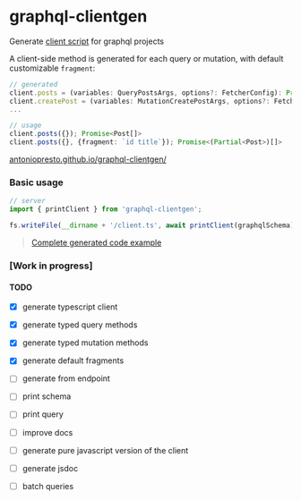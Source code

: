 # graphql-clientgen

Generate [client script](https://github.com/antoniopresto/graphql-clientgen/blob/master/examples/generated.ts#L73) for graphql projects

A client-side method is generated for each query or mutation, with default customizable `fragment`:
```ts
// generated
client.posts = (variables: QueryPostsArgs, options?: FetcherConfig): Promise<Post[]> => { /**/ };
client.createPost = (variables: MutationCreatePostArgs, options?: FetcherConfig): Promise<Post> => { /**/ };
...

// usage
client.posts({}); Promise<Post[]>
client.posts({}, {fragment: `id title`}); Promise<(Partial<Post>)[]>
```

[antoniopresto.github.io/graphql-clientgen/](https://antoniopresto.github.io/graphql-clientgen/)


### Basic usage

```ts
// server
import { printClient } from 'graphql-clientgen';

fs.writeFile(__dirname + '/client.ts', await printClient(graphqlSchema));
```

> [Complete generated code example](https://github.com/antoniopresto/graphql-clientgen/blob/master/client.ts#L152)


### [Work in progress]
#### TODO
- [x] generate typescript client
- [x] generate typed query methods
- [x] generate typed mutation methods
- [x] generate default fragments
- [ ] generate from endpoint
- [ ] print schema
- [ ] print query
- [ ] improve docs
- [ ] generate pure javascript version of the client
- [ ] generate jsdoc
- [ ] batch queries

